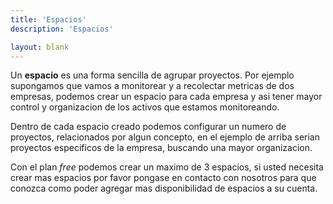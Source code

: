 ```yaml
---
title: 'Espacios'
description: 'Espacios'

layout: blank
---
```


Un **espacio** es una forma sencilla de agrupar proyectos. Por ejemplo supongamos que vamos a monitorear
y a recolectar metricas de dos empresas, podemos crear un espacio para cada empresa y asi tener mayor control
y organizacion de los activos que estamos monitoreando.

Dentro de cada espacio creado podemos configurar un numero de proyectos, relacionados por algun concepto,
en el ejemplo de arriba serian proyectos especificos de la empresa, buscando una mayor organizacion.

Con el plan *free* podemos crear un maximo de 3 espacios, si usted necesita crear mas espacios por favor pongase
en contacto con nosotros para que conozca como poder agregar mas disponibilidad de espacios a su cuenta.
